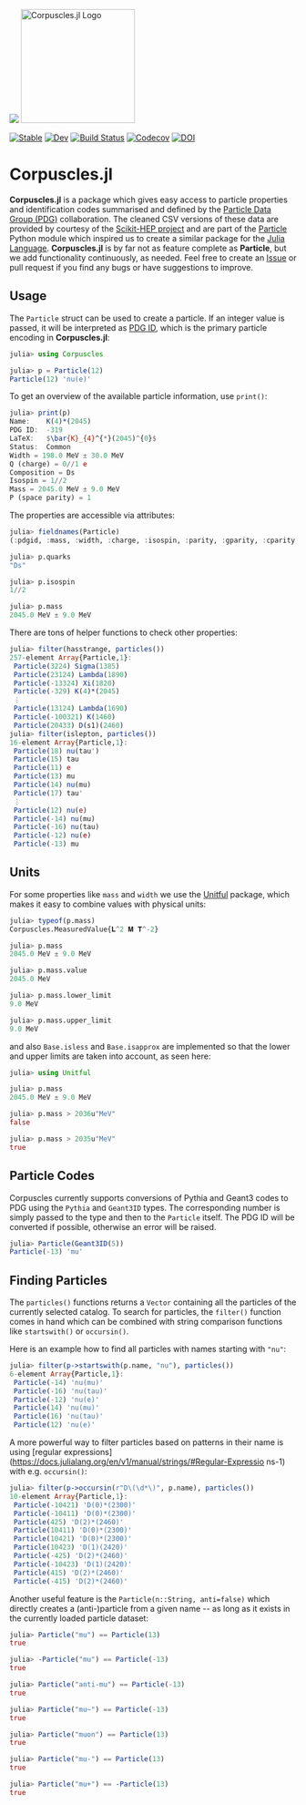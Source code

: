 ![](https://github.com/JuliaPhysics/Corpuscles.jl/raw/master/docs/src/assets/corpuscles.png)
<picture>
  <source media="(prefers-color-scheme: dark)" srcset="https://github.com/JuliaPhysics/Corpuscles.jl/raw/darkmode-logo/docs/src/assets/corpuscles_dark.svg">
  <img alt="Corpuscles.jl Logo" src="https://github.com/JuliaPhysics/Corpuscles.jl/raw/darkmode-logo/docs/src/assets/corpuscles.svg" width="200">
</picture>

[![Stable](https://img.shields.io/badge/docs-stable-blue.svg)](https://JuliaPhysics.github.io/Corpuscles.jl/stable)
[![Dev](https://img.shields.io/badge/docs-dev-blue.svg)](https://JuliaPhysics.github.io/Corpuscles.jl/dev)
[![Build Status](https://github.com/JuliaPhysics/Corpuscles.jl/workflows/CI/badge.svg)](https://github.com/JuliaPhysics/Corpuscles.jl/actions)
[![Codecov](https://codecov.io/gh/JuliaPhysics/Corpuscles.jl/branch/master/graph/badge.svg)](https://codecov.io/gh/JuliaPhysics/Corpuscles.jl)
[![DOI](https://zenodo.org/badge/DOI/10.5281/zenodo.3933364.svg)](https://doi.org/10.5281/zenodo.3933364)

# Corpuscles.jl

**Corpuscles.jl** is a package which gives easy access to particle
properties and identification codes summarised and defined by the
[Particle Data Group (PDG)](https://pdg.lbl.gov) collaboration.
The cleaned CSV versions of these data are provided by courtesy
of the [Scikit-HEP project](https://scikit-hep.org) and are part
of the [Particle](https://github.com/scikit-hep/particle) Python
module which inspired us to create a similar package for the
[Julia Language](https://www.julialang.org). **Corpuscles.jl**
is by far not as feature complete as **Particle**, but we add
functionality continuously, as needed. Feel free to create an
[Issue](https://github.com/JuliaPhysics/Corpuscles.jl/issues/new) or pull request if
you find any bugs or have suggestions to improve.


## Usage

The `Particle` struct can be used to create a particle. If an integer value is
passed, it will be interpreted as [PDG ID](http://pdg.lbl.gov/2019/reviews/rpp2019-rev-monte-carlo-numbering.pdf), which is the primary particle
encoding in **Corpuscles.jl**:

```julia
julia> using Corpuscles

julia> p = Particle(12)
Particle(12) 'nu(e)'
```

To get an overview of the available particle information, use `print()`:

```julia
julia> print(p)
Name:    K(4)*(2045)
PDG ID:  -319
LaTeX:   $\bar{K}_{4}^{*}(2045)^{0}$
Status:  Common
Width = 198.0 MeV ± 30.0 MeV
Q (charge) = 0//1 e
Composition = Ds
Isospin = 1//2
Mass = 2045.0 MeV ± 9.0 MeV
P (space parity) = 1
```

The properties are accessible via attributes:

```julia
julia> fieldnames(Particle)
(:pdgid, :mass, :width, :charge, :isospin, :parity, :gparity, :cparity, :antiprop, :rank, :status, :name, :quarks, :latex)

julia> p.quarks
"Ds"

julia> p.isospin
1//2

julia> p.mass
2045.0 MeV ± 9.0 MeV
```

There are tons of helper functions to check other properties:

```julia
julia> filter(hasstrange, particles())
257-element Array{Particle,1}:
 Particle(3224) Sigma(1385)
 Particle(23124) Lambda(1890)
 Particle(-13324) Xi(1820)
 Particle(-329) K(4)*(2045)
 ⋮
 Particle(13124) Lambda(1690)
 Particle(-100321) K(1460)
 Particle(20433) D(s1)(2460)
julia> filter(islepton, particles())
16-element Array{Particle,1}:
 Particle(18) nu(tau')
 Particle(15) tau
 Particle(11) e
 Particle(13) mu
 Particle(14) nu(mu)
 Particle(17) tau'
 ⋮
 Particle(12) nu(e)
 Particle(-14) nu(mu)
 Particle(-16) nu(tau)
 Particle(-12) nu(e)
 Particle(-13) mu
```

## Units

For some properties like `mass` and `width` we use the
[Unitful](https://github.com/PainterQubits/Unitful.jl) package, which makes it
easy to combine values with physical units:

```julia
julia> typeof(p.mass)
Corpuscles.MeasuredValue{𝐋^2 𝐌 𝐓^-2}

julia> p.mass
2045.0 MeV ± 9.0 MeV

julia> p.mass.value
2045.0 MeV

julia> p.mass.lower_limit
9.0 MeV

julia> p.mass.upper_limit
9.0 MeV
```

and also `Base.isless` and `Base.isapprox` are implemented so that the
lower and upper limits are taken into account, as seen here:

```julia
julia> using Unitful

julia> p.mass
2045.0 MeV ± 9.0 MeV

julia> p.mass > 2036u"MeV"
false

julia> p.mass > 2035u"MeV"
true
```

## Particle Codes

Corpuscles currently supports conversions of Pythia and Geant3 codes to PDG
using the `Pythia` and `Geant3ID` types. The corresponding number is simply
passed to the type and then to the `Particle` itself. The PDG ID will be
converted if possible, otherwise an error will be raised.

```julia
julia> Particle(Geant3ID(5))
Particle(-13) 'mu'
```

## Finding Particles

The `particles()` functions returns a `Vector` containing all the particles
of the currently selected catalog. To search for particles, the `filter()`
function comes in hand which can be combined with string comparison functions
like `startswith()` or `occursin()`.

Here is an example how to find all particles with names starting with `"nu"`:

```julia
julia> filter(p->startswith(p.name, "nu"), particles())
6-element Array{Particle,1}:
 Particle(-14) 'nu(mu)'
 Particle(-16) 'nu(tau)'
 Particle(-12) 'nu(e)'
 Particle(14) 'nu(mu)'
 Particle(16) 'nu(tau)'
 Particle(12) 'nu(e)'
```

A more powerful way to filter particles based
on patterns in their name is using [regular
expressions](https://docs.julialang.org/en/v1/manual/strings/#Regular-Expressio ns-1)
with e.g. `occursin()`:

```julia
julia> filter(p->occursin(r"D\(\d*\)", p.name), particles())
10-element Array{Particle,1}:
 Particle(-10421) 'D(0)*(2300)'
 Particle(-10411) 'D(0)*(2300)'
 Particle(425) 'D(2)*(2460)'
 Particle(10411) 'D(0)*(2300)'
 Particle(10421) 'D(0)*(2300)'
 Particle(10423) 'D(1)(2420)'
 Particle(-425) 'D(2)*(2460)'
 Particle(-10423) 'D(1)(2420)'
 Particle(415) 'D(2)*(2460)'
 Particle(-415) 'D(2)*(2460)'
```

Another useful feature is the `Particle(n::String, anti=false)` which directly
creates a (anti-)particle from a given name -- as long as it exists in the
currently loaded particle dataset:

```julia
julia> Particle("mu") == Particle(13)
true

julia> -Particle("mu") == Particle(-13)
true

julia> Particle("anti-mu") == Particle(-13)
true

julia> Particle("mu~") == Particle(-13)
true

julia> Particle("muon") == Particle(13)
true

julia> Particle("mu-") == Particle(13)
true

julia> Particle("mu+") == -Particle(13)
true
```
